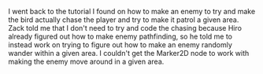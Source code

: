I went back to the tutorial I found on how to make an enemy to try and make the bird actually chase the player and try to make it patrol a given area. Zack told me that I don't need to try and code the chasing because Hiro already figured out how to make enemy pathfinding, so he told me to instead work on trying to figure out how to make an enemy randomly wander within a given area. I couldn't get the Marker2D node to work with making the enemy move around in a given area.

